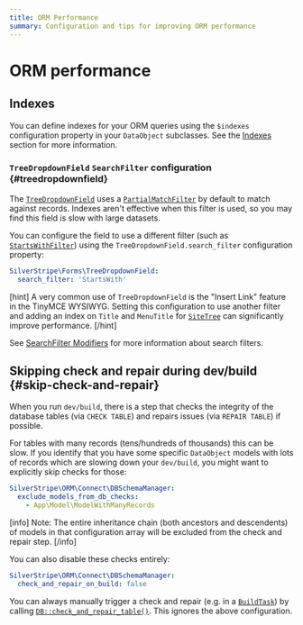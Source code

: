 ```yaml
---
title: ORM Performance
summary: Configuration and tips for improving ORM performance
---
```


# ORM performance

## Indexes

You can define indexes for your ORM queries using the `$indexes` configuration property in your `DataObject` subclasses. See the [Indexes](/developer_guides/model/indexes) section for more information.

### `TreeDropdownField` `SearchFilter` configuration {#treedropdownfield}

The [`TreeDropdownField`](api:SilverStripe\Forms\TreeDropdownField) uses a [`PartialMatchFilter`](api:SilverStripe\ORM\Filters\PartialMatchFilter) by default to match against records. Indexes aren't effective when this filter is used, so you may find this field is slow with large datasets.

You can configure the field to use a different filter (such as [`StartsWithFilter`](api:SilverStripe\ORM\Filters\StartsWithFilter)) using the `TreeDropdownField.search_filter` configuration property:

```yml
SilverStripe\Forms\TreeDropdownField:
  search_filter: 'StartsWith'
```

[hint]
A very common use of `TreeDropdownField` is the "Insert Link" feature in the TinyMCE WYSIWYG. Setting this configuration to use another filter and adding an index on `Title` and `MenuTitle` for [`SiteTree`](api:SilverStripe\CMS\Model\SiteTree) can significantly improve performance.
[/hint]

See [SearchFilter Modifiers](/developer_guides/model/searchfilters/) for more information about search filters.

## Skipping check and repair during dev/build {#skip-check-and-repair}

When you run `dev/build`, there is a step that checks the integrity of the database tables (via `CHECK TABLE`) and repairs issues (via `REPAIR TABLE`) if possible.

For tables with many records (tens/hundreds of thousands) this can be slow. If you identify that you have some specific `DataObject` models with lots of records
which are slowing down your `dev/build`, you might want to explicitly skip checks for those:

```yml
SilverStripe\ORM\Connect\DBSchemaManager:
  exclude_models_from_db_checks:
    - App\Model\ModelWithManyRecords
```

[info]
Note: The entire inheritance chain (both ancestors and descendents) of models in that configuration array will be excluded from the check and repair step.
[/info]

You can also disable these checks entirely:

```yml
SilverStripe\ORM\Connect\DBSchemaManager:
  check_and_repair_on_build: false
```

You can always manually trigger a check and repair (e.g. in a [`BuildTask`](api:SilverStripe/Dev/BuildTask)) by calling [`DB::check_and_repair_table()`](api:SilverStripe\ORM\DB::check_and_repair_table()). This ignores the above configuration.
